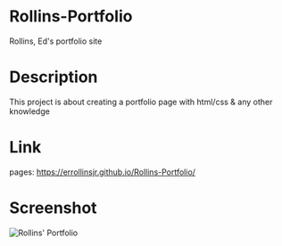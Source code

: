 # Rollins-Portfolio

Rollins, Ed's portfolio site

# Description

This project is about creating a portfolio page with html/css & any other knowledge

# Link

pages:
https://errollinsjr.github.io/Rollins-Portfolio/

# Screenshot

![Rollins' Portfolio](./web.png)
